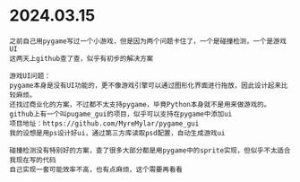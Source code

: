 # 2024.03.15
    之前自己用pygame写过一个小游戏，但是因为两个问题卡住了，一个是碰撞检测，一个是游戏UI
    这两天上github查了查，似乎有初步的解决方案

    游戏UI问题：
    pygame本身是没有UI功能的，更不像游戏引擎可以通过图形化界面进行拖放，因此设计起来比较麻烦。
    还找过商业化的方案，不过都不太支持pygame，毕竟Python本身就不是用来做游戏的。
    github上有一个叫pugame_gui的项目，似乎可以支持在pygame中添加ui
    项目地址：https://github.com/MyreMylar/pygame_gui
    我的设想是用ps设计好ui，通过第三方库读取psd配置，自动生成游戏ui

    碰撞检测没有特别好的方案，查了很多大部分都是用pygame中的sprite实现，但似乎不太适合我现在写的代码
    自己实现一套可能效率不高，也有点麻烦，这个需要再看看
